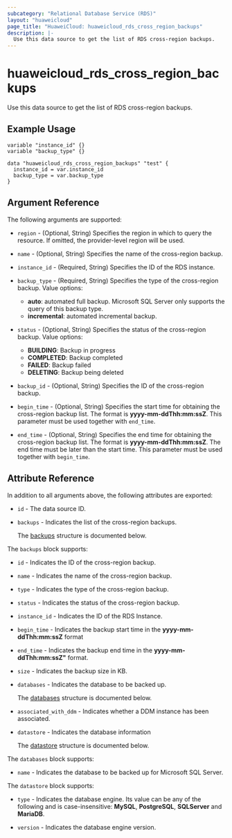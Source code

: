 ```yaml
---
subcategory: "Relational Database Service (RDS)"
layout: "huaweicloud"
page_title: "HuaweiCloud: huaweicloud_rds_cross_region_backups"
description: |-
  Use this data source to get the list of RDS cross-region backups.
---
```


# huaweicloud_rds_cross_region_backups

Use this data source to get the list of RDS cross-region backups.

## Example Usage

```hcl
variable "instance_id" {}
variable "backup_type" {}

data "huaweicloud_rds_cross_region_backups" "test" {
  instance_id = var.instance_id
  backup_type = var.backup_type
}
```

## Argument Reference

The following arguments are supported:

* `region` - (Optional, String) Specifies the region in which to query the resource.
  If omitted, the provider-level region will be used.

* `name` - (Optional, String) Specifies the name of the cross-region backup.

* `instance_id` - (Required, String) Specifies the ID of the RDS instance.

* `backup_type` - (Required, String) Specifies the type of the cross-region backup.
  Value options:
  + **auto**: automated full backup. Microsoft SQL Server only supports the query of this backup type.
  + **incremental**: automated incremental backup.

* `status` - (Optional, String) Specifies the status of the cross-region backup.
  Value options:
  + **BUILDING**: Backup in progress
  + **COMPLETED**: Backup completed
  + **FAILED**: Backup failed
  + **DELETING**: Backup being deleted

* `backup_id` - (Optional, String) Specifies the ID of the cross-region backup.

* `begin_time` - (Optional, String) Specifies the start time for obtaining the cross-region backup list.
  The format is **yyyy-mm-ddThh:mm:ssZ**. This parameter must be used together with `end_time`.

* `end_time` - (Optional, String) Specifies the end time for obtaining the cross-region backup list.
  The format is **yyyy-mm-ddThh:mm:ssZ**. The end time must be later than the start time.
  This parameter must be used together with `begin_time`.

## Attribute Reference

In addition to all arguments above, the following attributes are exported:

* `id` - The data source ID.

* `backups` - Indicates the list of the cross-region backups.

  The [backups](#backups_struct) structure is documented below.

<a name="backups_struct"></a>
The `backups` block supports:

* `id` - Indicates the ID of the cross-region backup.

* `name` - Indicates the name of the cross-region backup.

* `type` - Indicates the type of the cross-region backup.

* `status` - Indicates the status of the cross-region backup.

* `instance_id` - Indicates the ID of the RDS Instance.

* `begin_time` - Indicates the backup start time in the **yyyy-mm-ddThh:mm:ssZ** format

* `end_time` - Indicates the backup end time in the **yyyy-mm-ddThh:mm:ssZ"** format.

* `size` - Indicates the backup size in KB.

* `databases` - Indicates the database to be backed up.

  The [databases](#backups_databases_struct) structure is documented below.

* `associated_with_ddm` - Indicates whether a DDM instance has been associated.

* `datastore` - Indicates the database information

  The [datastore](#backups_datastore_struct) structure is documented below.

<a name="backups_databases_struct"></a>
The `databases` block supports:

* `name` - Indicates the database to be backed up for Microsoft SQL Server.

<a name="backups_datastore_struct"></a>
The `datastore` block supports:

* `type` - Indicates the database engine.
  Its value can be any of the following and is case-insensitive: **MySQL**, **PostgreSQL**, **SQLServer** and **MariaDB**.

* `version` - Indicates the database engine version.
